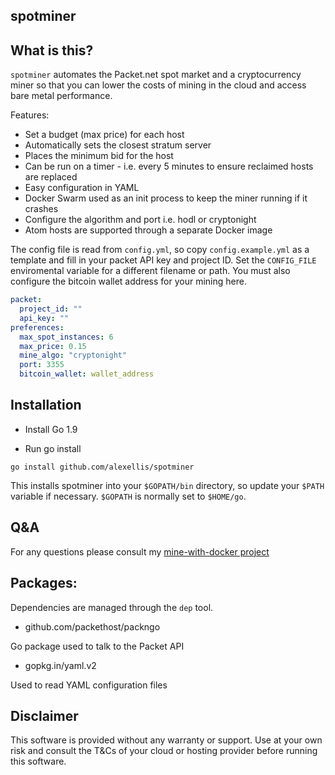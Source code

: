 spotminer
--------------------------

## What is this?

`spotminer` automates the Packet.net spot market and a cryptocurrency miner so that you can lower the costs of mining in the cloud and access bare metal performance.

Features:

* Set a budget (max price) for each host
* Automatically sets the closest stratum server
* Places the minimum bid for the host
* Can be run on a timer - i.e. every 5 minutes to ensure reclaimed hosts are replaced
* Easy configuration in YAML
* Docker Swarm used as an init process to keep the miner running if it crashes
* Configure the algorithm and port i.e. hodl or cryptonight
* Atom hosts are supported through a separate Docker image

The config file is read from `config.yml`, so copy `config.example.yml` as a template and fill in your packet API key and project ID. Set the `CONFIG_FILE` enviromental variable for a different filename or path. You must also configure the bitcoin wallet address for your mining here.

```yaml
packet:
  project_id: ""
  api_key: ""
preferences:
  max_spot_instances: 6
  max_price: 0.15
  mine_algo: "cryptonight"
  port: 3355
  bitcoin_wallet: wallet_address
```

## Installation

* Install Go 1.9

* Run go install

```
go install github.com/alexellis/spotminer
```

This installs spotminer into your `$GOPATH/bin` directory, so update your `$PATH` variable if necessary. `$GOPATH` is normally set to `$HOME/go`.

## Q&A

For any questions please consult my [mine-with-docker project](https://github.com/alexellis/mine-with-docker)

## Packages:

Dependencies are managed through the `dep` tool.

* github.com/packethost/packngo

Go package used to talk to the Packet API

* gopkg.in/yaml.v2 

Used to read YAML configuration files

## Disclaimer

This software is provided without any warranty or support. Use at your own risk and consult the T&Cs of your cloud or hosting provider before running this software.
